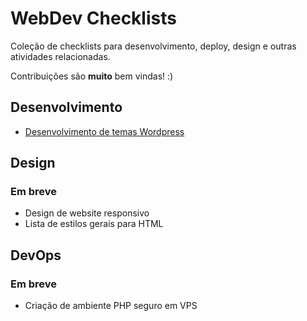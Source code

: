 # WebDev Checklists

Coleção de checklists para desenvolvimento, deploy, design e outras atividades relacionadas.

Contribuições são **muito** bem vindas! :)


## Desenvolvimento
* [Desenvolvimento de temas Wordpress](dev/wordpress-themes.md)


## Design

### Em breve

* Design de website responsivo
* Lista de estilos gerais para HTML


## DevOps

### Em breve

* Criação de ambiente PHP seguro em VPS
